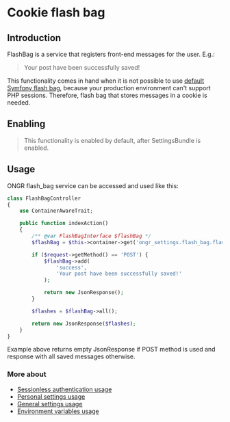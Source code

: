 # Cookie flash bag


## Introduction

FlashBag is a service that registers front-end messages for the user. E.g.:

> Your post have been successfully saved!

This functionality comes in hand when it is not possible to use [default Symfony flash bag](http://symfony.com/doc/current/components/http_foundation/sessions.html#flash-messages), because your production environment can't support PHP sessions. Therefore, flash bag that stores messages in a cookie is needed.


## Enabling

> This functionality is enabled by default, after SettingsBundle is enabled.


## Usage

ONGR flash_bag service can be accessed and used like this:

```php
class FlashBagController
{
    use ContainerAwareTrait;

    public function indexAction()
    {
        /** @var FlashBagInterface $flashBag */
        $flashBag = $this->container->get('ongr_settings.flash_bag.flash_bag');

        if ($request->getMethod() == 'POST') {
            $flashBag->add(
                'success',
                'Your post have been successfully saved!'
            );

            return new JsonResponse();
        }

        $flashes = $flashBag->all();

        return new JsonResponse($flashes);
    }
}
```

Example above returns empty JsonResponse if POST method is used and response with all saved messages otherwise.


### More about

- [Sessionless authentication usage](ongr_sessionless_authentication.md)
- [Personal settings usage](personal_settings.md)
- [General settings usage](general_settings.md)
- [Environment variables usage](env_variable.md)
